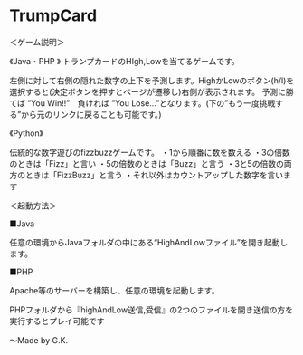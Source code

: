 # TrumpCard

＜ゲーム説明＞

《Java・PHP 》
トランプカードのHIgh,Lowを当てるゲームです。

左側に対して右側の隠れた数字の上下を予測します。HighかLowのボタン(h/l)を選択すると(決定ボタンを押すとページが遷移し)右側が表示されます。
予測に勝てば ”You Win!!”　負ければ ”You Lose…”となります。(下の”もう一度挑戦する”から元のリンクに戻ることも可能です。)

 《Python》

伝統的な数字遊びのfizzbuzzゲームです。
・1から順番に数を数える
・3の倍数のときは「Fizz」と言い
・5の倍数のときは「Buzz」と言う
・3と5の倍数の両方のときは「FizzBuzz」と言う
・それ以外はカウントアップした数字を言います


＜起動方法＞

■Java

任意の環境からJavaフォルダの中にある“HighAndLowファイル”を開き起動します。

■PHP

Apache等のサーバーを構築し、任意の環境を起動します。

PHPフォルダから『highAndLow送信,受信』の2つのファイルを開き送信の方を実行するとプレイ可能です

 

～Made by G.K.
